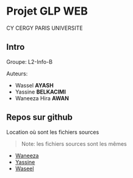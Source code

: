 # Projet GLP WEB

CY CERGY PARIS UNIVERSITE

## Intro
Groupe: L2-Info-B

Auteurs:
* Wassel **AYASH**
* Yassine **BELKACIMI**
* Waneeza Hira **AWAN**


## Repos sur github
Location où sont les fichiers sources
> Note: les fichiers sources sont les mêmes

* [Waneeza](https://github.com/wan-hira/AirbusA380)
* [Yassine](https://github.com/Tasye24/basic_website)
* [Waseel](https://github.com/AYASH-Waseel/AYASH)
